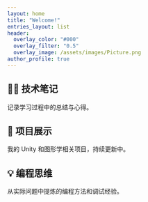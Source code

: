 ```yaml
---
layout: home
title: "Welcome!"
entries_layout: list
header:
  overlay_color: "#000"
  overlay_filter: "0.5"
  overlay_image: /assets/images/Picture.png
author_profile: true
---
```


## 👨‍💻 技术笔记
记录学习过程中的总结与心得。

## 🧪 项目展示
我的 Unity 和图形学相关项目，持续更新中。

## 💡 编程思维
从实际问题中提炼的编程方法和调试经验。